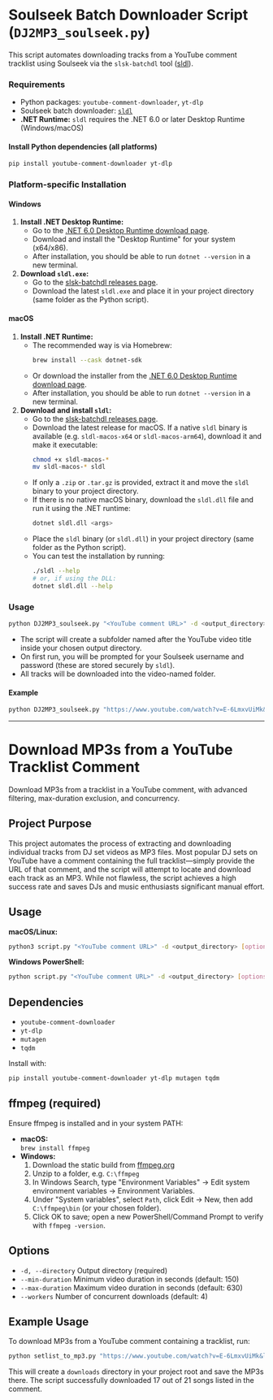 # Soulseek Batch Downloader Script (`DJ2MP3_soulseek.py`)

This script automates downloading tracks from a YouTube comment tracklist using Soulseek via the `slsk-batchdl` tool ([sldl](https://github.com/fiso64/slsk-batchdl)).

### Requirements

- Python packages: `youtube-comment-downloader`, `yt-dlp`
- Soulseek batch downloader: [`sldl`](https://github.com/fiso64/slsk-batchdl)
- **.NET Runtime:** `sldl` requires the .NET 6.0 or later Desktop Runtime (Windows/macOS)

#### Install Python dependencies (all platforms)
```sh
pip install youtube-comment-downloader yt-dlp
```

### Platform-specific Installation

#### **Windows**
1. **Install .NET Desktop Runtime:**
    - Go to the [.NET 6.0 Desktop Runtime download page](https://dotnet.microsoft.com/en-us/download/dotnet/6.0).
    - Download and install the "Desktop Runtime" for your system (x64/x86).
    - After installation, you should be able to run `dotnet --version` in a new terminal.
2. **Download `sldl.exe`:**
    - Go to the [slsk-batchdl releases page](https://github.com/fiso64/slsk-batchdl/releases).
    - Download the latest `sldl.exe` and place it in your project directory (same folder as the Python script).

#### **macOS**
1. **Install .NET Runtime:**
    - The recommended way is via Homebrew:
      ```sh
      brew install --cask dotnet-sdk
      ```
    - Or download the installer from the [.NET 6.0 Desktop Runtime download page](https://dotnet.microsoft.com/en-us/download/dotnet/6.0).
    - After installation, you should be able to run `dotnet --version` in a new terminal.
2. **Download and install `sldl`:**
    - Go to the [slsk-batchdl releases page](https://github.com/fiso64/slsk-batchdl/releases).
    - Download the latest release for macOS. If a native `sldl` binary is available (e.g. `sldl-macos-x64` or `sldl-macos-arm64`), download it and make it executable:
      ```sh
      chmod +x sldl-macos-*
      mv sldl-macos-* sldl
      ```
    - If only a `.zip` or `.tar.gz` is provided, extract it and move the `sldl` binary to your project directory.
    - If there is no native macOS binary, download the `sldl.dll` file and run it using the .NET runtime:
      ```sh
      dotnet sldl.dll <args>
      ```
    - Place the `sldl` binary (or `sldl.dll`) in your project directory (same folder as the Python script).
    - You can test the installation by running:
      ```sh
      ./sldl --help
      # or, if using the DLL:
      dotnet sldl.dll --help
      ```

### Usage

```sh
python DJ2MP3_soulseek.py "<YouTube comment URL>" -d <output_directory>
```

- The script will create a subfolder named after the YouTube video title inside your chosen output directory.
- On first run, you will be prompted for your Soulseek username and password (these are stored securely by `sldl`).
- All tracks will be downloaded into the video-named folder.

#### Example
```sh
python DJ2MP3_soulseek.py "https://www.youtube.com/watch?v=E-6LmxvUiMk&lc=UgxwA4LZra3oRGeF0St4AaABAg" -d soulseek_downloads
```

---

# Download MP3s from a YouTube Tracklist Comment

Download MP3s from a tracklist in a YouTube comment, with advanced filtering, max-duration exclusion, and concurrency.

## Project Purpose

This project automates the process of extracting and downloading individual tracks from DJ set videos as MP3 files. Most popular DJ sets on YouTube have a comment containing the full tracklist—simply provide the URL of that comment, and the script will attempt to locate and download each track as an MP3. While not flawless, the script achieves a high success rate and saves DJs and music enthusiasts significant manual effort.

## Usage

**macOS/Linux:**
```sh
python3 script.py "<YouTube comment URL>" -d <output_directory> [options]
```

**Windows PowerShell:**
```sh
python script.py "<YouTube comment URL>" -d <output_directory> [options]
```

## Dependencies

- `youtube-comment-downloader`
- `yt-dlp`
- `mutagen`
- `tqdm`

Install with:
```sh
pip install youtube-comment-downloader yt-dlp mutagen tqdm
```

## ffmpeg (required)

Ensure ffmpeg is installed and in your system PATH:

- **macOS:**  
  `brew install ffmpeg`
- **Windows:**
    1. Download the static build from [ffmpeg.org](https://ffmpeg.org/download.html)
    2. Unzip to a folder, e.g. `C:\ffmpeg`
    3. In Windows Search, type "Environment Variables" → Edit system environment variables → Environment Variables.
    4. Under "System variables", select `Path`, click Edit → New, then add `C:\ffmpeg\bin` (or your chosen folder).
    5. Click OK to save; open a new PowerShell/Command Prompt to verify with `ffmpeg -version`.

## Options

- `-d, --directory`       Output directory (required)
- `--min-duration`        Minimum video duration in seconds (default: 150)
- `--max-duration`        Maximum video duration in seconds (default: 630)
- `--workers`             Number of concurrent downloads (default: 4)

## Example Usage

To download MP3s from a YouTube comment containing a tracklist, run:

```sh
python setlist_to_mp3.py "https://www.youtube.com/watch?v=E-6LmxvUiMk&lc=UgxwA4LZra3oRGeF0St4AaABAg" -d downloads
```

This will create a `downloads` directory in your project root and save the MP3s there.
The script successfully downloaded 17 out of 21 songs listed in the comment.